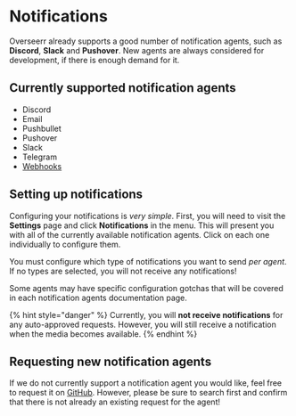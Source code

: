 # Notifications

Overseerr already supports a good number of notification agents, such as **Discord**, **Slack** and **Pushover**. New agents are always considered for development, if there is enough demand for it.

## Currently supported notification agents

- Discord
- Email
- Pushbullet
- Pushover
- Slack
- Telegram
- [Webhooks](./webhooks.md)

## Setting up notifications

Configuring your notifications is _very simple_. First, you will need to visit the **Settings** page and click **Notifications** in the menu. This will present you with all of the currently available notification agents. Click on each one individually to configure them.

You must configure which type of notifications you want to send _per agent_. If no types are selected, you will not receive any notifications!

Some agents may have specific configuration gotchas that will be covered in each notification agents documentation page.

{% hint style="danger" %}
Currently, you will **not receive notifications** for any auto-approved requests. However, you will still receive a notification when the media becomes available.
{% endhint %}

## Requesting new notification agents

If we do not currently support a notification agent you would like, feel free to request it on [GitHub](https://github.com/sct/overseerr/issues). However, please be sure to search first and confirm that there is not already an existing request for the agent!
